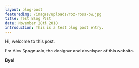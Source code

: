 ```yaml
---
layout: blog-post
featuredimg: /images/uploads/roz-ross-bw.jpg
title: Test Blog Post
date: November 28th 2018
introduction: This is a test blog post entry.
---
```

Hi, welcome to this post.

I'm Alex Spagnuolo, the designer and developer of this website.

**Bye!**

